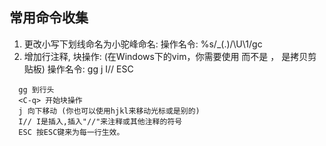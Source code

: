 ## 常用命令收集
1. 更改小写下划线命名为小驼峰命名:
操作名令: %s/_\(.\)/\U\1/gc
2. 增加行注释, 块操作:<C-v> (在Windows下的vim，你需要使用 <C-q>而不是 <C-v> ，<C-v> 是拷贝剪贴板)
操作名令: gg <C-q> j I// ESC
```
  gg 到行头
  <C-q> 开始块操作
  j 向下移动 (你也可以使用hjkl来移动光标或是别的)
  I// I是插入,插入"//"来注释或其他注释的符号
  ESC 按ESC键来为每一行生效。
```

